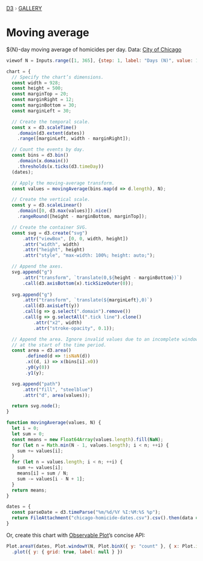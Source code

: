 <div style="color: grey; font: 13px/25.5px var(--sans-serif); text-transform: uppercase;"><h1 style="display: none;">Moving average</h1><a href="https://d3js.org/">D3</a> › <a href="/@d3/gallery">Gallery</a></div>

# Moving average

${N}-day moving average of homicides per day. Data: [City of Chicago](https://data.cityofchicago.org/Public-Safety/Crimes-2001-to-present/ijzp-q8t2)

```js
viewof N = Inputs.range([1, 365], {step: 1, label: "Days (N)", value: 100})
```

```js echo
chart = {
  // Specify the chart’s dimensions.
  const width = 928;
  const height = 500;
  const marginTop = 20;
  const marginRight = 12;
  const marginBottom = 30;
  const marginLeft = 30;

  // Create the temporal scale.
  const x = d3.scaleTime()
    .domain(d3.extent(dates))
    .range([marginLeft, width - marginRight]);

  // Count the events by day.
  const bins = d3.bin()
    .domain(x.domain())
    .thresholds(x.ticks(d3.timeDay))
  (dates);

  // Apply the moving-average transform.
  const values = movingAverage(bins.map(d => d.length), N);

  // Create the vertical scale.
  const y = d3.scaleLinear()
    .domain([0, d3.max(values)]).nice()
    .rangeRound([height - marginBottom, marginTop]);

  // Create the container SVG.
  const svg = d3.create("svg")
      .attr("viewBox", [0, 0, width, height])
      .attr("width", width)
      .attr("height", height)
      .attr("style", "max-width: 100%; height: auto;");

  // Append the axes.
  svg.append("g")
      .attr("transform", `translate(0,${height - marginBottom})`)
      .call(d3.axisBottom(x).tickSizeOuter(0));
  
  svg.append("g")
      .attr("transform", `translate(${marginLeft},0)`)
      .call(d3.axisLeft(y))
      .call(g => g.select(".domain").remove())
      .call(g => g.selectAll(".tick line").clone()
          .attr("x2", width)
          .attr("stroke-opacity", 0.1));

  // Append the area. Ignore invalid values due to an incomplete window
  // at the start of the time period.
  const area = d3.area()
       .defined(d => !isNaN(d))
       .x((d, i) => x(bins[i].x0))
       .y0(y(0))
       .y1(y);

  svg.append("path")
      .attr("fill", "steelblue")
      .attr("d", area(values));

  return svg.node();
}
```

```js echo
function movingAverage(values, N) {
  let i = 0;
  let sum = 0;
  const means = new Float64Array(values.length).fill(NaN);
  for (let n = Math.min(N - 1, values.length); i < n; ++i) {
    sum += values[i];
  }
  for (let n = values.length; i < n; ++i) {
    sum += values[i];
    means[i] = sum / N;
    sum -= values[i - N + 1];
  }
  return means;
}
```

```js echo
dates = {
  const parseDate = d3.timeParse("%m/%d/%Y %I:%M:%S %p");
  return FileAttachment("chicago-homicide-dates.csv").csv().then(data => data.map(({date}) => parseDate(date)))
}
```

Or, create this chart with [Observable Plot](/plot/)’s concise API:

```js echo
Plot.areaY(dates, Plot.windowY(N, Plot.binX({ y: "count" }, { x: Plot.identity, interval: "day", fill: "steelblue" })))
  .plot({ y: { grid: true, label: null } })
```
